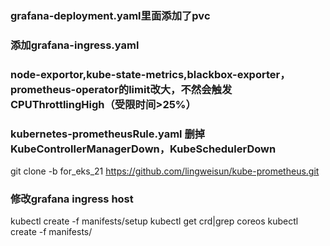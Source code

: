 ### grafana-deployment.yaml里面添加了pvc
### 添加grafana-ingress.yaml
### node-exportor,kube-state-metrics,blackbox-exporter，prometheus-operator的limit改大，不然会触发CPUThrottlingHigh（受限时间>25%）
### kubernetes-prometheusRule.yaml 删掉KubeControllerManagerDown，KubeSchedulerDown

git clone -b for_eks_21 https://github.com/lingweisun/kube-prometheus.git
###  修改grafana ingress host
kubectl create -f manifests/setup
kubectl get crd|grep coreos
kubectl create -f manifests/